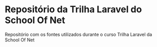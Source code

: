 # Repositório da Trilha Laravel do School Of Net

Repositório com os fontes utilizados durante o curso Trilha Laravel da School Of Net